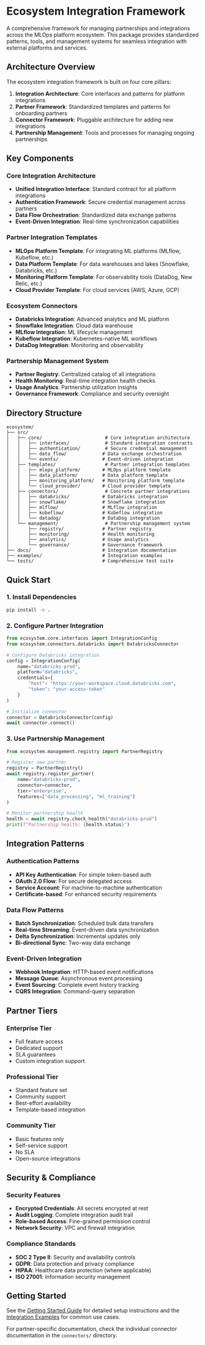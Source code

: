 # Ecosystem Integration Framework

A comprehensive framework for managing partnerships and integrations across the MLOps platform ecosystem. This package provides standardized patterns, tools, and management systems for seamless integration with external platforms and services.

## Architecture Overview

The ecosystem integration framework is built on four core pillars:

1. **Integration Architecture**: Core interfaces and patterns for platform integrations
2. **Partner Framework**: Standardized templates and patterns for onboarding partners
3. **Connector Framework**: Pluggable architecture for adding new integrations
4. **Partnership Management**: Tools and processes for managing ongoing partnerships

## Key Components

### Core Integration Architecture
- **Unified Integration Interface**: Standard contract for all platform integrations
- **Authentication Framework**: Secure credential management across partners
- **Data Flow Orchestration**: Standardized data exchange patterns
- **Event-Driven Integration**: Real-time synchronization capabilities

### Partner Integration Templates
- **MLOps Platform Template**: For integrating ML platforms (MLflow, Kubeflow, etc.)
- **Data Platform Template**: For data warehouses and lakes (Snowflake, Databricks, etc.)
- **Monitoring Platform Template**: For observability tools (DataDog, New Relic, etc.)
- **Cloud Provider Template**: For cloud services (AWS, Azure, GCP)

### Ecosystem Connectors
- **Databricks Integration**: Advanced analytics and ML platform
- **Snowflake Integration**: Cloud data warehouse
- **MLflow Integration**: ML lifecycle management
- **Kubeflow Integration**: Kubernetes-native ML workflows
- **DataDog Integration**: Monitoring and observability

### Partnership Management System
- **Partner Registry**: Centralized catalog of all integrations
- **Health Monitoring**: Real-time integration health checks
- **Usage Analytics**: Partnership utilization insights
- **Governance Framework**: Compliance and security oversight

## Directory Structure

```
ecosystem/
├── src/
│   ├── core/                       # Core integration architecture
│   │   ├── interfaces/             # Standard integration contracts
│   │   ├── authentication/         # Secure credential management
│   │   ├── data_flow/             # Data exchange orchestration
│   │   └── events/                # Event-driven integration
│   ├── templates/                  # Partner integration templates
│   │   ├── mlops_platform/        # MLOps platform template
│   │   ├── data_platform/         # Data platform template
│   │   ├── monitoring_platform/   # Monitoring platform template
│   │   └── cloud_provider/        # Cloud provider template
│   ├── connectors/                 # Concrete partner integrations
│   │   ├── databricks/            # Databricks integration
│   │   ├── snowflake/             # Snowflake integration
│   │   ├── mlflow/                # MLflow integration
│   │   ├── kubeflow/              # Kubeflow integration
│   │   └── datadog/               # DataDog integration
│   └── management/                 # Partnership management system
│       ├── registry/              # Partner registry
│       ├── monitoring/            # Health monitoring
│       ├── analytics/             # Usage analytics
│       └── governance/            # Governance framework
├── docs/                          # Integration documentation
├── examples/                      # Integration examples
└── tests/                         # Comprehensive test suite
```

## Quick Start

### 1. Install Dependencies

```bash
pip install -e .
```

### 2. Configure Partner Integration

```python
from ecosystem.core.interfaces import IntegrationConfig
from ecosystem.connectors.databricks import DatabricksConnector

# Configure Databricks integration
config = IntegrationConfig(
    name="databricks-prod",
    platform="databricks",
    credentials={
        "host": "https://your-workspace.cloud.databricks.com",
        "token": "your-access-token"
    }
)

# Initialize connector
connector = DatabricksConnector(config)
await connector.connect()
```

### 3. Use Partnership Management

```python
from ecosystem.management.registry import PartnerRegistry

# Register new partner
registry = PartnerRegistry()
await registry.register_partner(
    name="databricks-prod",
    connector=connector,
    tier="enterprise",
    features=["data_processing", "ml_training"]
)

# Monitor partnership health
health = await registry.check_health("databricks-prod")
print(f"Partnership health: {health.status}")
```

## Integration Patterns

### Authentication Patterns
- **API Key Authentication**: For simple token-based auth
- **OAuth 2.0 Flow**: For secure delegated access
- **Service Account**: For machine-to-machine authentication
- **Certificate-based**: For enhanced security requirements

### Data Flow Patterns
- **Batch Synchronization**: Scheduled bulk data transfers
- **Real-time Streaming**: Event-driven data synchronization
- **Delta Synchronization**: Incremental updates only
- **Bi-directional Sync**: Two-way data exchange

### Event-Driven Integration
- **Webhook Integration**: HTTP-based event notifications
- **Message Queue**: Asynchronous event processing
- **Event Sourcing**: Complete event history tracking
- **CQRS Integration**: Command-query separation

## Partner Tiers

### Enterprise Tier
- Full feature access
- Dedicated support
- SLA guarantees
- Custom integration support

### Professional Tier
- Standard feature set
- Community support
- Best-effort availability
- Template-based integration

### Community Tier
- Basic features only
- Self-service support
- No SLA
- Open-source integrations

## Security & Compliance

### Security Features
- **Encrypted Credentials**: All secrets encrypted at rest
- **Audit Logging**: Complete integration audit trail
- **Role-based Access**: Fine-grained permission control
- **Network Security**: VPC and firewall integration

### Compliance Standards
- **SOC 2 Type II**: Security and availability controls
- **GDPR**: Data protection and privacy compliance
- **HIPAA**: Healthcare data protection (where applicable)
- **ISO 27001**: Information security management

## Getting Started

See the [Getting Started Guide](docs/getting-started.md) for detailed setup instructions and the [Integration Examples](examples/) for common use cases.

For partner-specific documentation, check the individual connector documentation in the `connectors/` directory.